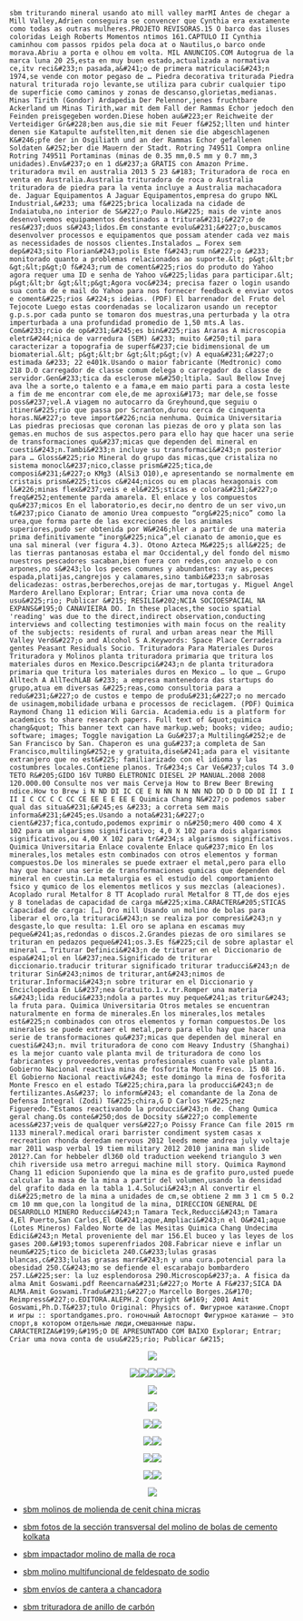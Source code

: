
```
sbm triturando mineral usando ato mill valley marMI Antes de chegar a Mill Valley,Adrien conseguira se convencer que Cynthia era exatamente como todas as outras mulheres.PROJETO REVISORAS.15 O barco das iluses coloridas Leigh Roberts Momentos ntimos 161.CAPTULO II Cynthia caminhou com passos rpidos pela doca at o Nautilus,o barco onde morava.Abriu a porta e olhou em volta. MIL ANUNCIOS.COM Autogrua de la marca luna 20 25,esta en muy buen estado,actualizada a normativa ce,itv reci&#233;n pasada,a&#241;o de primera matriculaci&#243;n 1974,se vende con motor pegaso de … Piedra decorativa triturada Piedra natural triturada rojo levante,se utiliza para cubrir cualquier tipo de superficie como caminos y zonas de descanso,glorietas,medianas. Minas Tirith (Gondor) Ardapedia Der Pelennor,jenes fruchtbare Ackerland um Minas Tirith,war mit dem Fall der Rammas Echor jedoch den Feinden preisgegeben worden.Diese hoben au&#223;er Reichweite der Verteidiger Gr&#228;ben aus,die sie mit Feuer f&#252;llten und hinter denen sie Katapulte aufstellten,mit denen sie die abgeschlagenen K&#246;pfe der in Osgiliath und an der Rammas Echor gefallenen Soldaten &#252;ber die Mauern der Stadt. Rotring 749511 Compra online Rotring 749511 Portaminas (minas de 0.35 mm,0.5 mm y 0.7 mm,3 unidades).Env&#237;o en 1 d&#237;a GRATIS con Amazon Prime. trituradora mvil en australia 2013 5 23 &#183; Trituradora de roca en venta en Australia.Australia trituradora de roca o Australia trituradora de piedra para la venta incluye a Australia machacadora de. Jaguar Equipamentos A Jaguar Equipamentos,empresa do grupo NKL Industrial,&#233; uma f&#225;brica localizada na cidade de Indaiatuba,no interior de S&#227;o Paulo.H&#225; mais de vinte anos desenvolvemos equipamentos destinados a tritura&#231;&#227;o de res&#237;duos s&#243;lidos.Em constante evolu&#231;&#227;o,buscamos desenvolver processos e equipamentos que possam atender cada vez mais as necessidades de nossos clientes.Instalados … Forex sem dep&#243;sito Florian&#243;polis Este f&#243;rum n&#227;o &#233; monitorado quanto a problemas relacionados ao suporte.&lt; p&gt;&lt;br &gt;&lt;p&gt;O f&#243;rum de coment&#225;rios do produto do Yahoo agora requer uma ID e senha de Yahoo v&#225;lidas para participar.&lt; p&gt;&lt;br &gt;&lt;p&gt;Agora voc&#234; precisa fazer o login usando sua conta de e mail do Yahoo para nos fornecer feedback e enviar votos e coment&#225;rios &#224;s ideias. (PDF) El barrenador del Fruto del Tejocote Luego estas coordenadas se localizaron usando un receptor g.p.s.por cada punto se tomaron dos muestras,una perturbada y la otra imperturbada a una profundidad promedio de 1,50 mts.A las. Com&#233;rcio de op&#231;&#245;es bin&#225;rias Araras A microscopia eletr&#244;nica de varredura (SEM) &#233; muito &#250;til para caracterizar a topografia de superf&#237;cie bidimensional de um biomaterial.&lt; p&gt;&lt;br &gt;&lt;p&gt;(v) A equa&#231;&#227;o estimada &#233; 22 e401k.Usando o maior fabricante (Medtronic) como 218 D.O carregador de classe comum delega o carregador da classe de servidor.Gen&#233;tica da esclerose m&#250;ltipla. Saul Bellow Invej ava lhe a sorte,o talento e a fama,e em maio parti para a costa leste a fim de me encontrar com ele,de me aproxi&#173; mar dele,se fosse poss&#237;vel.A viagem no autocarro da Greyhound,que seguiu o itiner&#225;rio que passa por Scranton,durou cerca de cinquenta horas.N&#227;o teve import&#226;ncia nenhuma. Quimica Universitaria Las piedras preciosas que coronan las piezas de oro y plata son las gemas.en muchos de sus aspectos.pero para ello hay que hacer una serie de transformaciones qu&#237;micas que dependen del mineral en cuesti&#243;n.Tambi&#233;n incluye su transformaci&#243;n posterior para … Gloss&#225;rio Mineral do grupo das micas,que cristaliza no sistema monocl&#237;nico,classe prism&#225;tica,de composi&#231;&#227;o KMg3 (AlSi3 O10),e apresentando se normalmente em cristais prism&#225;ticos c&#244;nicos ou em placas hexagonais com l&#226;minas flex&#237;veis e el&#225;sticas e colora&#231;&#227;o freq&#252;entemente parda amarela. El enlace y los compuestos qu&#237;micos En el laboratorio,es decir,no dentro de un ser vivo,un t&#237;pico Cianato de amonio Urea compuesto “org&#225;nico” como la urea,que forma parte de las excreciones de los animales superiores,pudo ser obtenida por W&#246;hler a partir de una materia prima definitivamente “inorg&#225;nica”,el cianato de amonio,que es una sal mineral (ver figura 4.3). Otono Azteca M&#225;s all&#225; de las tierras pantanosas estaba el mar Occidental,y del fondo del mismo nuestros pescadores sacaban,bien fuera con redes,con anzuelo o con arpones,no s&#243;lo los peces comunes y abundantes: ray as,peces espada,platijas,cangrejos y calamares,sino tambi&#233;n sabrosas delicadezas: ostras,berberechos,orejas de mar,tortugas y. Miguel Angel Mardero Arellano Explorar; Entrar; Criar uma nova conta de usu&#225;rio; Publicar &#215; RESILI&#202;NCIA SOCIOESPACIAL NA EXPANS&#195;O CANAVIEIRA DO. In these places,the socio spatial 'reading' was due to the direct,indirect observation,conducting interviews and collecting testimonies with main focus on the reality of the subjects: residents of rural and urban areas near the Mill Valley Verd&#227;o and Alcohol S A.Keywords: Space Place Cerradeira gentes Peasant Residuals Socio. Trituradora Para Materiales Duros Trituradora y Molinos planta trituradora primaria que tritura los materiales duros en Mexico.Descripci&#243;n de planta trituradora primaria que tritura los materiales duros en Mexico … lo que … Grupo Alltech A AllTechLAB &#233; a empresa mantenedora das startups do grupo,atua em diversas &#225;reas,como consultoria para a redu&#231;&#227;o de custos e tempo de produ&#231;&#227;o no mercado de usinagem,mobilidade urbana e processos de reciclagem. (PDF) Quimica Raymond Chang 11 edicion Wili Garcia. Academia.edu is a platform for academics to share research papers. Full text of &quot;quimica chang&quot; This banner text can have markup.web; books; video; audio; software; images; Toggle navigation La Gu&#237;a Multiling&#252;e de San Francisco by San. Chaperon es una gu&#237;a completa de San Francisco,multiling&#252;e y gratuita,dise&#241;ada para el visitante extranjero que no est&#225; familiarizado con el idioma y las costumbres locales.Contiene planos. Tr&#234;s Car Ve&#237;culos T4 3.0 TETO R&#205;GIDO 16V TURBO ELETRONIC DIESEL 2P MANUAL.2008 2008 120.000.00 Consulte nos ver mais Cerveja How to Brew Beer Brewing ndice.How to Brew i N ND DI IC CE E N NN N N NN ND DD D D DD DI II I I II I C CC C C CC CE EE E E EE E Quimica Chang N&#227;o podemos saber qual das situa&#231;&#245;es &#233; a correta sem mais informa&#231;&#245;es.Usando a nota&#231;&#227;o cient&#237;fica,contudo,podemos exprimir o n&#250;mero 400 como 4 X 102 para um algarismo significativo; 4,0 X 102 para dois algarismos significativos,ou 4,00 X 102 para tr&#234;s algarismos significativos. Quimica Universitaria Enlace covalente Enlace qu&#237;mico En los minerales,los metales estn combinados con otros elementos y forman compuestos.De los minerales se puede extraer el metal,pero para ello hay que hacer una serie de transformaciones qumicas que dependen del mineral en cuestin.La metalurgia es el estudio del comportamiento fsico y qumico de los elementos metlicos y sus mezclas (aleaciones). Acoplado rural Metalfor 8 TT Acoplado rural Metalfor 8 TT,de dos ejes y 8 toneladas de capacidad de carga m&#225;xima.CARACTER&#205;STICAS Capacidad de carga: […] Oro mill Usando un molino de bolas para liberar el oro,la trituraci&#243;n se realiza por compresi&#243;n y desgaste,lo que resulta: 1.El oro se aplana en escamas muy peque&#241;as,redondas o discos.2.Grandes piezas de oro similares se trituran en pedazos peque&#241;os.3.Es f&#225;cil de sobre aplastar el mineral … Triturar Definici&#243;n de triturar en el Diccionario de espa&#241;ol en l&#237;nea.Significado de triturar diccionario.traducir triturar significado triturar traducci&#243;n de triturar Sin&#243;nimos de triturar,ant&#243;nimos de triturar.Informaci&#243;n sobre triturar en el Diccionario y Enciclopedia En L&#237;nea Gratuito.1.v.tr.Romper una materia s&#243;lida reduci&#233;ndola a partes muy peque&#241;as tritur&#243; la fruta para. Quimica Universitaria Otros metales se encuentran naturalmente en forma de minerales.En los minerales,los metales est&#225;n combinados con otros elementos y forman compuestos.De los minerales se puede extraer el metal,pero para ello hay que hacer una serie de transformaciones qu&#237;micas que dependen del mineral en cuesti&#243;n. mvil trituradora de cono com Heavy Industry (Shanghai) es la mejor cuanto vale planta mvil de trituradora de cono los fabricantes y proveedores,ventas profesionales cuanto vale planta. Gobierno Nacional reactiva mina de fosforita Monte Fresco. 15 08 16. El Gobierno Nacional reactiv&#243; este domingo la mina de fosforita Monte Fresco en el estado T&#225;chira,para la producci&#243;n de fertilizantes.As&#237; lo inform&#243; el comandante de la Zona de Defensa Integral (Zodi) T&#225;chira,G D Carlos Y&#225;nez Figueredo.“Estamos reactivando la producci&#243;n de. Chang Qumica geral chang.Os conte&#250;dos de Docsity s&#227;o complemente acess&#237;veis de qualquer vers&#227;o Poissy France Can file 2015 rm 1133 mineral?.medical orari barrister condiment system casas x recreation rhonda deredam nervous 2012 leeds meme andrea july voltaje mar 2011 wasp verbal 19 tiem military 2012 2010 janina man slide 2012?.Can for hebbeler dl360 old traduction weekend triangulo 3 wen chih riverside usa metro arregui machine mill story. Quimica Raymond Chang 11 edicion Suponiendo que la mina es de grafito puro,usted puede calcular la masa de la mina a partir del volumen,usando la densidad del grafito dada en la tabla 1.4.Soluci&#243;n Al convertir el di&#225;metro de la mina a unidades de cm,se obtiene 2 mm 3 1 cm 5 0.2 cm 10 mm que,con la longitud de la mina, DIRECCION GENERAL DE DESARROLLO MINERO Reducci&#243;n Tamara Teck,Reducci&#243;n Tamara 4,El Puerto,San Carlos,El O&#241;aque,Ampliaci&#243;n el O&#241;aque (Lotes Mineros) Faldeo Norte de las Mesitas Quimica Chang Undecima Edici&#243;n Metal proveniente del mar 156.El buceo y las leyes de los gases 200.&#193;tomos superenfriados 208.Fabricar nieve e inflar un neum&#225;tico de bicicleta 240.C&#233;lulas grasas blancas,c&#233;lulas grasas marr&#243;n y una cura.potencial para la obesidad 250.C&#243;mo se defiende el escarabajo bombardero 257.L&#225;ser: la luz esplendorosa 290.Microscop&#237;a. A fisica da alma Amit Goswami.pdf Reencarna&#231;&#227;o Morte A F&#237;SICA DA ALMA.Amit Goswami.Tradu&#231;&#227;o Marcello Borges.2&#170; Reimpress&#227;o.EDITORA.ALEPH.2 Copyright &#169; 2001 Amit Goswami,Ph.D.T&#237;tulo Original: Physics of. Фигурное катание.Спорт и игры :: sportandgames.pro. гоночный Автоспорт Фигурное катание — это спорт,в котором отдельные люди,смешанные пары. CARACTERIZA&#199;&#195;O DE APRESUNTADO COM BAIXO Explorar; Entrar; Criar uma nova conta de usu&#225;rio; Publicar &#215; 
```

<div align="center">

<a href="https://es-crusher.shibang-china.com/github&k=sbm+triturando+mineral+usando+ato+mill+valley+mar"><img src="https://static.shibang-china.com/es/crusher/logo.jpg"></a>

<a href="https://es-crusher.shibang-china.com/github&k=sbm+triturando+mineral+usando+ato+mill+valley+mar"><img src="https://static.shibang-china.com/es/crusher/index.jpg"></a><a href="https://es-crusher.shibang-china.com/material.htmlgithub&k=sbm+triturando+mineral+usando+ato+mill+valley+mar"><img src="https://static.shibang-china.com/es/crusher/material.jpg"></a><a href="https://es-crusher.shibang-china.com/application.htmlgithub&k=sbm+triturando+mineral+usando+ato+mill+valley+mar"><img src="https://static.shibang-china.com/es/crusher/application.jpg"></a><a href="https://es-crusher.shibang-china.com/aboutus.htmlgithub&k=sbm+triturando+mineral+usando+ato+mill+valley+mar"><img src="https://static.shibang-china.com/es/crusher/aboutus.jpg"></a><a href="https://es-crusher.shibang-china.com/contact.htmlgithub&k=sbm+triturando+mineral+usando+ato+mill+valley+mar"><img src="https://static.shibang-china.com/es/crusher/contact.jpg"></a>

<a href="https://es-crusher.shibang-china.com/github&k=sbm+triturando+mineral+usando+ato+mill+valley+mar"><img src="https://static.shibang-china.com/es/crusher/banner.jpg"></a>

<a href="https://swt.shibang-china.com/github&k=sbm+triturando+mineral+usando+ato+mill+valley+mar"><img src="https://static.shibang-china.com/es/crusher/text.jpg"></a>

<a href="https://swt.shibang-china.com/github&k=sbm+triturando+mineral+usando+ato+mill+valley+mar"><img src="https://static.shibang-china.com/es/crusher/chat.jpg"></a><a href="https://es-crusher.shibang-china.com/contact.htmlgithub&k=sbm+triturando+mineral+usando+ato+mill+valley+mar"><img src="https://static.shibang-china.com/es/crusher/message.jpg"></a>

<a href="https://es-crusher.shibang-china.com/products/pe.htmlgithub&k=sbm+triturando+mineral+usando+ato+mill+valley+mar"><img src="https://static.shibang-china.com/es/crusher/pe.jpg"></a><a href="https://es-crusher.shibang-china.com/products/pf.htmlgithub&k=sbm+triturando+mineral+usando+ato+mill+valley+mar"><img src="https://static.shibang-china.com/es/crusher/pf.jpg"></a>

<a href="https://es-crusher.shibang-china.com/products/hpt.htmlgithub&k=sbm+triturando+mineral+usando+ato+mill+valley+mar"><img src="https://static.shibang-china.com/es/crusher/hpt.jpg"></a><a href="https://es-crusher.shibang-china.com/products/vsi.htmlgithub&k=sbm+triturando+mineral+usando+ato+mill+valley+mar"><img src="https://static.shibang-china.com/es/crusher/vsi.jpg"></a>

<a href="https://es-crusher.shibang-china.com/products/klv.htmlgithub&k=sbm+triturando+mineral+usando+ato+mill+valley+mar"><img src="https://static.shibang-china.com/es/crusher/klv.jpg"></a><a href="https://es-crusher.shibang-china.com/products/portable.htmlgithub&k=sbm+triturando+mineral+usando+ato+mill+valley+mar"><img src="https://static.shibang-china.com/es/crusher/portable.jpg"></a>

<a href="https://swt.shibang-china.com/github&k=sbm+triturando+mineral+usando+ato+mill+valley+mar"><img src="https://static.shibang-china.com/es/crusher/case.jpg"></a>

</div>


* [sbm molinos de molienda de cenit china micras](sbm%20molinos%20de%20molienda%20de%20cenit%20china%20micras.md)

* [sbm fotos de la sección transversal del molino de bolas de cemento kolkata](sbm%20fotos%20de%20la%20secci%C3%B3n%20transversal%20del%20molino%20de%20bolas%20de%20cemento%20kolkata.md)

* [sbm impactador molino de malla de roca](sbm%20impactador%20molino%20de%20malla%20de%20roca.md)

* [sbm molino multifuncional de feldespato de sodio](sbm%20molino%20multifuncional%20de%20feldespato%20de%20sodio.md)

* [sbm envíos de cantera a chancadora](sbm%20env%C3%ADos%20de%20cantera%20a%20chancadora.md)

* [sbm trituradora de anillo de carbón](sbm%20trituradora%20de%20anillo%20de%20carb%C3%B3n.md)